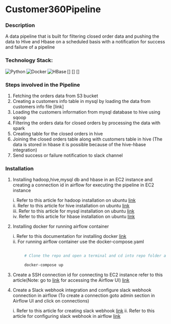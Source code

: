# Customer360Pipeline

### Description
A data pipeline that is built for filtering closed order data and pushing the data to Hive and Hbase on a scheduled basis with a notification for success and failure of a pipeline

### Technology Stack:
[<img align="left" alt="Python" src="https://img.shields.io/badge/Python-3776AB.svg?style=for-the-badge&logo=Python&logoColor=white">]
[<img align="left" alt="Docker" src="https://img.shields.io/badge/Docker-2496ED.svg?style=for-the-badge&logo=Docker&logoColor=white">]
[<img align="left" alt="HBase" src="https://img.shields.io/badge/-apache-D22128">]

### Steps involved in the Pipeline
   1. Fetching the orders data from S3 bucket
   2. Creating a customers info table in mysql by loading the data from customers info file [link]
   3. Loading the customers information from mysql database to hive using sqoop
   4. Filtering the orders data for closed orders by processing the data with spark
   5. Creating table for the closed orders in hive
   6. Joining the closed orders table along with customers table in hive (The data is stored in hbase it is possible because of the hive-hbase integration)
   7. Send success or failure notification to slack channel


### Installation
   1. Installing hadoop,hive,mysql db and hbase in an EC2 instance and creating a connection id in airflow for executing the pipeline in EC2 instance
      
         i. Refer to this article for hadoop installation on ubuntu [link](https://www.guru99.com/how-to-install-hadoop.html)
         <br>
         ii. Refer to this article for hive installation on ubuntu [link](https://www.guru99.com/installation-configuration-hive-mysql.html)
         <br>
         iii. Refer to this article for mysql installation on ubuntu [link](https://www.digitalocean.com/community/tutorials/how-to-install-mysql-on-ubuntu-20-04)
         <br>
         iv. Refer to this article for hbase installation on ubuntu [link](https://www.guru99.com/hbase-installation-guide.html)
      
   2. Installing docker for running airflow container

         i. Refer to this documentation for installing docker [link](https://docs.docker.com/engine/install/)
         <br>
         ii. For running airflow container use the docker-compose.yaml
         ```bash
             
              # Clone the repo and open a terminal and cd into repo folder and run the following command

              docker-compose up
         ```
   
   4. Create a SSH connection id for connecting to EC2 instance refer to this article(Note: go to [link](https://localhost:8080) for accessing the Airflow UI) [link](https://docs.aws.amazon.com/mwaa/latest/userguide/samples-ssh.html)
      
   5. Create a Slack webhook integration and configure slack webhook connection in airflow (To create a connection goto admin section in Airflow UI and click on connections)
       
         i. Refer to this article for creating slack webhook [link](https://api.slack.com/messaging/webhooks)
         ii. Refer to this article for configuring slack webhook in airflow  [link](https://airflow.apache.org/docs/apache-airflow-providers-slack/stable/connections/slack-incoming-webhook.html) 
  
  
      
              
